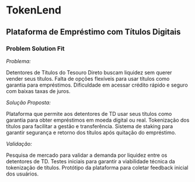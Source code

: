 # TokenLend
## Plataforma de Empréstimo com Títulos Digitais


### Problem Solution Fit

*Problema:*

Detentores de Títulos do Tesouro Direto buscam liquidez sem querer vender seus títulos.
Falta de opções flexíveis para usar títulos como garantia para empréstimos.
Dificuldade em acessar crédito rápido e seguro com baixas taxas de juros.

*Solução Proposta:*

Plataforma que permite aos detentores de TD usar seus títulos como garantia para obter empréstimos em moeda digital ou real.
Tokenização dos títulos para facilitar a gestão e transferência.
Sistema de staking para garantir segurança e retorno dos títulos após quitação do empréstimo.

*Validação:*

Pesquisa de mercado para validar a demanda por liquidez entre os detentores de TD.
Testes iniciais para garantir a viabilidade técnica da tokenização de títulos.
Protótipo da plataforma para coletar feedback inicial dos usuários.
